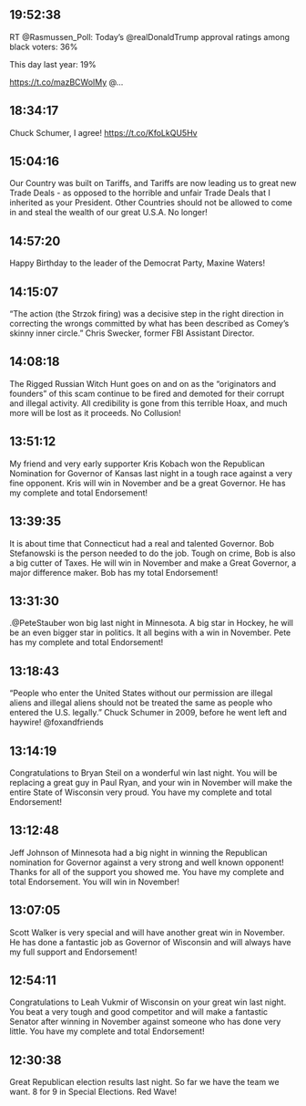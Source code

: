## 19:52:38
RT @Rasmussen_Poll: Today’s @realDonaldTrump approval ratings among black voters: 36% 

This day last year: 19% 

https://t.co/mazBCWoIMy @…
## 18:34:17
Chuck Schumer, I agree! https://t.co/KfoLkQU5Hv
## 15:04:16
Our Country was built on Tariffs, and Tariffs are now leading us to great new Trade Deals - as opposed to the horrible and unfair Trade Deals that I inherited as your President. Other Countries should not be allowed to come in and steal the wealth of our great U.S.A. No longer!
## 14:57:20
Happy Birthday to the leader of the Democrat Party, Maxine Waters!
## 14:15:07
“The action (the Strzok firing) was a decisive step in the right direction in correcting the wrongs committed by what has been described as Comey’s skinny inner circle.”  Chris Swecker, former FBI Assistant Director.
## 14:08:18
The Rigged Russian Witch Hunt goes on and on as the “originators and founders” of this scam continue to be fired and demoted for their corrupt and illegal activity. All credibility is gone from this terrible Hoax, and much more will be lost as it proceeds. No Collusion!
## 13:51:12
My friend and very early supporter Kris Kobach won the Republican Nomination for Governor of Kansas last night in a tough race against a very fine opponent. Kris will win in November and be a great Governor. He has my complete and total Endorsement!
## 13:39:35
It is about time that Connecticut had a real and talented Governor. Bob Stefanowski is the person needed to do the job. Tough on crime, Bob is also a big cutter of Taxes. He will win in November and make a Great Governor, a major difference maker. Bob has my total Endorsement!
## 13:31:30
.@PeteStauber won big last night in Minnesota. A big star in Hockey, he will be an even bigger star in politics. It all begins with a win in November. Pete has my complete and total Endorsement!
## 13:18:43
“People who enter the United States without our permission are illegal aliens and illegal aliens should not be treated the same as people who entered the U.S. legally.” Chuck Schumer in 2009, before he went left and haywire!  @foxandfriends
## 13:14:19
Congratulations to Bryan Steil on a wonderful win last night. You will be replacing a great guy in Paul Ryan, and your win in November will make the entire State of Wisconsin very proud. You have my complete and total Endorsement!
## 13:12:48
Jeff Johnson of Minnesota had a big night in winning the Republican nomination for Governor against a very strong and well known opponent! Thanks for all of the support you showed me. You have my complete and total Endorsement. You will win in November!
## 13:07:05
Scott Walker is very special and will have another great win in November. He has done a fantastic job as Governor of Wisconsin and will always have my full support and Endorsement!
## 12:54:11
Congratulations to Leah Vukmir of Wisconsin on your great win last night. You beat a very tough and good competitor and will make a fantastic Senator after winning in November against someone who has done very little. You have my complete and total Endorsement!
## 12:30:38
Great Republican election results last night. So far we have the team we want. 8 for 9 in Special Elections. Red Wave!
